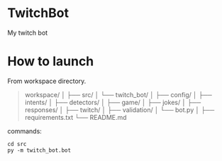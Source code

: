 # TwitchBot
My twitch bot

# How to launch

From workspace directory.

> workspace/
> │
> ├── src/
> │   └── twitch_bot/
> │       ├── config/
> │       ├── intents/
> │       ├── detectors/
> │       ├── game/
> │       ├── jokes/
> │       ├── responses/
> │       ├── twitch/
> │       ├── validation/
> │       └── bot.py
> │
> ├── requirements.txt
> └── README.md

commands:
```
cd src
py -m twitch_bot.bot
```